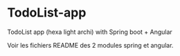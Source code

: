 # TodoList-app
TodoList app (hexa light archi) with Spring boot + Angular

Voir les fichiers README des 2 modules spring et angular. 
